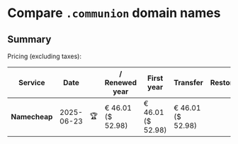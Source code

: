 # Compare `.communion` domain names

## Summary

Pricing (excluding taxes):

| Service | Date |  | / Renewed year | First year | Transfer | Restoration |
|--|--|--|--|--|--|--|
| **Namecheap** | 2025-06-23 | 🏆 | € 46.01<br>($ 52.98) | € 46.01<br>($ 52.98) | € 46.01<br>($ 52.98) |  |
